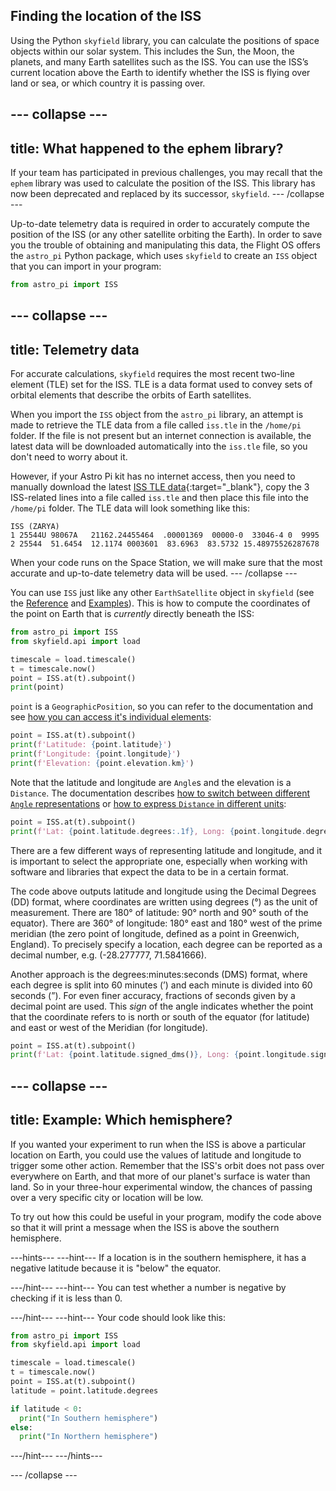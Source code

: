 ## Finding the location of the ISS

Using the Python `skyfield` library, you can calculate the positions of space objects within our solar system. This includes the Sun, the Moon, the planets, and many Earth satellites such as the ISS. You can use the ISS’s current location above the Earth to identify whether the ISS is flying over land or sea, or which country it is passing over.

--- collapse ---
---
title: What happened to the ephem library?
---

If your team has participated in previous challenges, you may recall that the `ephem` library was used to calculate the position of the ISS. This library has now been deprecated and replaced by its successor, `skyfield`.
--- /collapse ---

Up-to-date telemetry data is required in order to accurately compute the position of the ISS (or any other satellite orbiting the Earth). In order to save you the trouble of obtaining and manipulating this data, the Flight OS offers the `astro_pi` Python package, which uses `skyfield` to create an `ISS` object that you can import in your program:

```python
from astro_pi import ISS
```

--- collapse ---
---
title: Telemetry data
---
For accurate calculations, `skyfield` requires the most recent two-line element (TLE) set for the ISS. TLE is a data format used to convey sets of orbital elements that describe the orbits of Earth satellites. 

When you import the `ISS` object from the `astro_pi` library, an attempt is made to retrieve the TLE data from a file called `iss.tle` in the `/home/pi` folder. If the file is not present but an internet connection is available, the latest data will be downloaded automatically into the `iss.tle` file, so you don't need to worry about it.

However, if your Astro Pi kit has no internet access, then you need to manually download the latest [ISS TLE data](http://www.celestrak.com/NORAD/elements/stations.txt){:target="_blank"}, copy the 3 ISS-related lines into a file called `iss.tle` and then place this file into the `/home/pi` folder. The TLE data will look something like this:

```
ISS (ZARYA)             
1 25544U 98067A   21162.24455464  .00001369  00000-0  33046-4 0  9995
2 25544  51.6454  12.1174 0003601  83.6963  83.5732 15.48975526287678
```

When your code runs on the Space Station, we will make sure that the most accurate and up-to-date telemetry data will be used.
--- /collapse ---

You can use `ISS` just like any other `EarthSatellite` object in `skyfield` (see the [Reference](https://rhodesmill.org/skyfield/api-satellites.html#skyfield.sgp4lib.EarthSatellite) and [Examples](https://rhodesmill.org/skyfield/earth-satellites.html)). This is how to compute the coordinates of the point on Earth that is _currently_ directly beneath the ISS:

```python
from astro_pi import ISS
from skyfield.api import load

timescale = load.timescale()
t = timescale.now()
point = ISS.at(t).subpoint()
print(point)
```

`point` is a `GeographicPosition`, so you can refer to the documentation and see [how you can access it's individual elements](https://rhodesmill.org/skyfield/api-topos.html#skyfield.toposlib.GeographicPosition):

```python
point = ISS.at(t).subpoint()
print(f'Latitude: {point.latitude}')
print(f'Longitude: {point.longitude}')
print(f'Elevation: {point.elevation.km}')
```

Note that the latitude and longitude are `Angle`s and the elevation is a `Distance`. The documentation describes [how to switch between different `Angle` representations](https://rhodesmill.org/skyfield/api-units.html#skyfield.units.Angle) or [how to express `Distance` in different units](https://rhodesmill.org/skyfield/api-units.html#skyfield.units.Distance): 

```python
point = ISS.at(t).subpoint()
print(f'Lat: {point.latitude.degrees:.1f}, Long: {point.longitude.degrees:.1f}')
```

There are a few different ways of representing latitude and longitude, and it is important to select the appropriate one, especially when working with software and libraries that expect the data to be in a certain format.

The code above outputs latitude and longitude using the Decimal Degrees (DD) format, where coordinates are written using degrees (°) as the unit of measurement. There are 180° of latitude: 90° north and 90° south of the equator). There are 360° of longitude: 180° east and 180° west of the prime meridian (the zero point of longitude, defined as a point in Greenwich, England). To precisely specify a location, each degree can be reported as a decimal number, e.g. (-28.277777, 71.5841666). 

Another approach is the degrees:minutes:seconds (DMS) format, where each degree is split into 60 minutes (’) and each minute is divided into 60 seconds (”). For even finer accuracy, fractions of seconds given by a decimal point are used. This _sign_ of the angle indicates whether the point that the coordinate refers to is north or south of the equator (for latitude) and east or west of the Meridian (for longitude).

```python
point = ISS.at(t).subpoint()
print(f'Lat: {point.latitude.signed_dms()}, Long: {point.longitude.signed_dms()}')
```

--- collapse ---
---
title: Example: Which hemisphere?
---

If you wanted your experiment to run when the ISS is above a particular location on Earth, you could use the values of latitude and longitude to trigger some other action. Remember that the ISS's orbit does not pass over everywhere on Earth, and that more of our planet's surface is water than land. So in your three-hour experimental window, the chances of passing over a very specific city or location will be low.

To try out how this could be useful in your program, modify the code above so that it will print a message when the ISS is above the southern hemisphere.

---hints---
---hint---
If a location is in the southern hemisphere, it has a negative latitude because it is "below" the equator.

---/hint---
---hint---
You can test whether a number is negative by checking if it is less than 0.

---/hint---
---hint---
Your code should look like this:

```python
from astro_pi import ISS
from skyfield.api import load

timescale = load.timescale()
t = timescale.now()
point = ISS.at(t).subpoint()
latitude = point.latitude.degrees

if latitude < 0:
  print("In Southern hemisphere")
else:
  print("In Northern hemisphere")
```
---/hint---
---/hints---

--- /collapse ---
